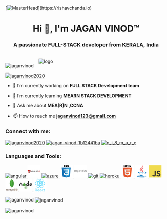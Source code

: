 [![MasterHead](https://1.bp.blogspot.com/-7A4WynwLsM...)](https://rishavchanda.io)
<h1 align="center">Hi 👋, I'm JAGAN VINOD™</h1>
<h3 align="center">A passionate FULL-STACK developer from KERALA, India</h3><br>
<img align="right" width="400"  src="https://media3.giphy.com/media/v1.Y2lkPTc5MGI3NjExdm5pNzduNG40NHRoMmVyeGhnZ2VrZWlrdG9oNnp0cDRsamh2aDY3dSZlcD12MV9pbnRlcm5hbF9naWZfYnlfaWQmY3Q9Zw/f3iwJFOVOwuy7K6FFw/giphy.webp" alt="logo">



<p align="left"> <img src="https://komarev.com/ghpvc/?username=jaganvinod&label=Profile%20views&color=0e75b6&style=flat" alt="jaganvinod" /> </p>

<p align="left"> <a href="https://twitter.com/jaganvinod2020" target="blank"><img src="https://img.shields.io/twitter/follow/jaganvinod2020?logo=twitter&style=for-the-badge" alt="jaganvinod2020" /></a> </p>

- 🔭 I’m currently working on **FULL STACK Development team**

- 🌱 I’m currently learning **MEARN STACK DEVELOPMENT**

- 💬 Ask me about **MEA[R]N ,CCNA**

- 📫 How to reach me **jaganvinod123@gmail.com**

<h3 align="left">Connect with me:</h3>
<p align="left">
<a href="https://twitter.com/jaganvinod2020" target="blank"><img align="center" src="https://raw.githubusercontent.com/rahuldkjain/github-profile-readme-generator/master/src/images/icons/Social/twitter.svg" alt="jaganvinod2020" height="30" width="40" /></a>
<a href="https://linkedin.com/in/jagan-vinod-1b12441ba" target="blank"><img align="center" src="https://raw.githubusercontent.com/rahuldkjain/github-profile-readme-generator/master/src/images/icons/Social/linked-in-alt.svg" alt="jagan-vinod-1b12441ba" height="30" width="40" /></a>
<a href="https://instagram.com/n_i_8_m_a_r_e" target="blank"><img align="center" src="https://raw.githubusercontent.com/rahuldkjain/github-profile-readme-generator/master/src/images/icons/Social/instagram.svg" alt="n_i_8_m_a_r_e" height="30" width="40" /></a>
</p>

<h3 align="left">Languages and Tools:</h3>
<p align="left"> <a href="https://angular.io" target="_blank" rel="noreferrer"> <img src="https://angular.io/assets/images/logos/angular/angular.svg" alt="angular" width="40" height="40"/> </a> <a href="https://angular.io" target="_blank" rel="noreferrer"> <img src="https://raw.githubusercontent.com/devicons/devicon/master/icons/angularjs/angularjs-original-wordmark.svg" alt="angularjs" width="40" height="40"/> </a> <a href="https://azure.microsoft.com/en-in/" target="_blank" rel="noreferrer"> <img src="https://www.vectorlogo.zone/logos/microsoft_azure/microsoft_azure-icon.svg" alt="azure" width="40" height="40"/> </a> <a href="https://www.w3schools.com/css/" target="_blank" rel="noreferrer"> <img src="https://raw.githubusercontent.com/devicons/devicon/master/icons/css3/css3-original-wordmark.svg" alt="css3" width="40" height="40"/> </a> <a href="https://expressjs.com" target="_blank" rel="noreferrer"> <img src="https://raw.githubusercontent.com/devicons/devicon/master/icons/express/express-original-wordmark.svg" alt="express" width="40" height="40"/> </a> <a href="https://git-scm.com/" target="_blank" rel="noreferrer"> <img src="https://www.vectorlogo.zone/logos/git-scm/git-scm-icon.svg" alt="git" width="40" height="40"/> </a> <a href="https://heroku.com" target="_blank" rel="noreferrer"> <img src="https://www.vectorlogo.zone/logos/heroku/heroku-icon.svg" alt="heroku" width="40" height="40"/> </a> <a href="https://www.w3.org/html/" target="_blank" rel="noreferrer"> <img src="https://raw.githubusercontent.com/devicons/devicon/master/icons/html5/html5-original-wordmark.svg" alt="html5" width="40" height="40"/> </a> <a href="https://www.java.com" target="_blank" rel="noreferrer"> <img src="https://raw.githubusercontent.com/devicons/devicon/master/icons/java/java-original.svg" alt="java" width="40" height="40"/> </a> <a href="https://developer.mozilla.org/en-US/docs/Web/JavaScript" target="_blank" rel="noreferrer"> <img src="https://raw.githubusercontent.com/devicons/devicon/master/icons/javascript/javascript-original.svg" alt="javascript" width="40" height="40"/> </a> <a href="https://www.mongodb.com/" target="_blank" rel="noreferrer"> <img src="https://raw.githubusercontent.com/devicons/devicon/master/icons/mongodb/mongodb-original-wordmark.svg" alt="mongodb" width="40" height="40"/> </a> <a href="https://nodejs.org" target="_blank" rel="noreferrer"> <img src="https://raw.githubusercontent.com/devicons/devicon/master/icons/nodejs/nodejs-original-wordmark.svg" alt="nodejs" width="40" height="40"/> </a> <a href="https://reactjs.org/" target="_blank" rel="noreferrer"> <img src="https://raw.githubusercontent.com/devicons/devicon/master/icons/react/react-original-wordmark.svg" alt="react" width="40" height="40"/> </a> </p>

<p><img align="left" src="https://github-readme-stats.vercel.app/api/top-langs?username=jaganvinod&show_icons=true&locale=en&layout=compact" alt="jaganvinod" /></p>

<p>&nbsp;<img align="center" src="https://github-readme-stats.vercel.app/api?username=jaganvinod&show_icons=true&locale=en" alt="jaganvinod" /></p>

<p><img align="center" src="https://github-readme-streak-stats.herokuapp.com/?user=jaganvinod&" alt="jaganvinod" /></p>

